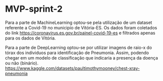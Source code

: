 # MVP-sprint-2

Para a parte de MachineLearning optou-se pela utilização de um dataset referente a Covid-19 no municipio de Vitória-ES. Os dados foram coletados do link
https://coronavirus.es.gov.br/painel-covid-19-es e filtrados apenas para os dados de Vitória.

Para a parte de DeepLearning optou-se por utilizar imagens de raio-x do tórax dos individuos para identificação de Pneumonia. Assim, podendo chegar em um modelo de classificação que indicaria a presença da doença ou não (binário).
https://www.kaggle.com/datasets/paultimothymooney/chest-xray-pneumonia

